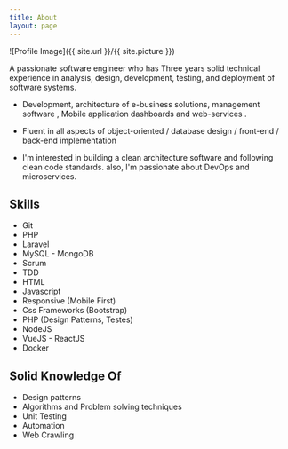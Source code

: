 ```yaml
---
title: About
layout: page
---
```

![Profile Image]({{ site.url }}/{{ site.picture }})

<p> 

A passionate software engineer who has Three years solid technical experience in analysis, design, development, testing, and deployment of software systems.

- Development, architecture of e-business solutions, management software , Mobile application dashboards and web-services .

- Fluent in all aspects of object-oriented / database design / front-end / back-end implementation 

- I'm interested in building a clean architecture software and following clean code standards. 
 also, I'm passionate about DevOps and microservices. 

</p>

<h2>Skills</h2>

<ul class="skill-list">
    <li>Git</li>
	<li>PHP</li>
	<li>Laravel</li>
	<li>MySQL - MongoDB</li>
	<li>Scrum </li>
	<li>TDD </li>
	<li>HTML</li>
	<li>Javascript</li>
	<li>Responsive (Mobile First)</li>
	<li>Css Frameworks (Bootstrap)</li>
	<li>PHP (Design Patterns, Testes)</li>
	<li>NodeJS</li>
	<li>VueJS - ReactJS</li>
	<li>Docker</li>
	
	
</ul>
<h2>Solid Knowledge Of</h2>
<ul>
	<li>Design patterns </li>
    <li>Algorithms and Problem solving techniques </li>
	<li>Unit Testing </li>
	<li>Automation </li>
	<li>Web Crawling </li>
</ul>

